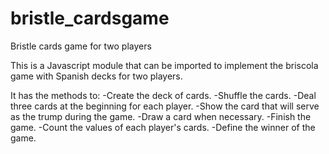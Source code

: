# bristle_cardsgame
Bristle cards game for two players

This is a Javascript module that can be imported to implement the briscola game with Spanish decks for two players.

It has the methods to:
-Create the deck of cards.
-Shuffle the cards.
-Deal three cards at the beginning for each player.
-Show the card that will serve as the trump during the game.
-Draw a card when necessary.
-Finish the game.
-Count the values of each player's cards.
-Define the winner of the game. 